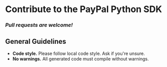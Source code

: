 # Contribute to the PayPal Python SDK

### *Pull requests are welcome!*


General Guidelines
------------------

* **Code style.** Please follow local code style. Ask if you're unsure. 
* **No warnings.** All generated code must compile without warnings.